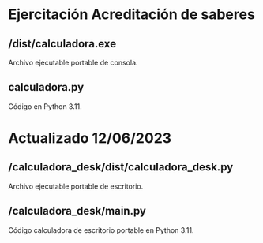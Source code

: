 # Ejercitación Acreditación de saberes

## /dist/calculadora.exe
Archivo ejecutable portable de consola.

## calculadora.py
Código en Python 3.11.

# Actualizado 12/06/2023

## /calculadora_desk/dist/calculadora_desk.py
Archivo ejecutable portable de escritorio.

## /calculadora_desk/main.py
Código calculadora de escritorio portable en Python 3.11.


